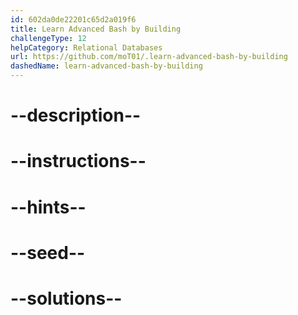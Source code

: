 ```yaml
---
id: 602da0de22201c65d2a019f6
title: Learn Advanced Bash by Building
challengeType: 12
helpCategory: Relational Databases
url: https://github.com/moT01/.learn-advanced-bash-by-building
dashedName: learn-advanced-bash-by-building
---
```


# --description--

# --instructions--

# --hints--

# --seed--

# --solutions--
